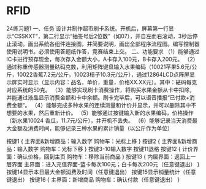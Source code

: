 # RFID
 24练习题1
 一、任务
设计并制作超市刷卡系统。开机后，屏幕第一行显示“CSSKXT”，第二行显示“抽签号后2位数”（如07），并自左而右滚动，3秒后停止滚动。画出系统各组件连接图，并简要说明，画出全部程序流程图。编写控制器使用说明书。必须使用答题纸作答，竞赛结束上交。
二、功能要求
（1）能够通过IC卡进行预存现金，每次存入金额大小，A卡存入100元，B卡存入200元。
（2）通过称重传感器测量砝码克数，利用矩阵键盘输入水果编码（10021苹果5.6元/公斤，10022香蕉7.2元/公斤，10023桔子10.3元/公斤），通过12864LCD点阵屏显示屏实时显示（显示内容：品名，单价，重量，价格XX.XX元）。其中：砝码每克对应系统的50克。
（3）能够实现刷卡消费操作，将购买水果金额从卡中扣除，并能通过液晶显示消费金额和卡中余额。刷卡完毕后，可以语音播报“已付款+消费金额“。
（4）能够完成多种水果的连续测量和计价并显示，并可以删除其中不想要的水果，然后重新计价。
（5）能够通过按键输入新的水果编码，价格操作（新水果10024 香瓜，11.7元/公斤），并开机不丢失。
（6）能够记录当天消费最大金额及消费时间，能够记录三种水果的累计销量（以公斤作为单位）



按键1
{
   主界面&新增商品：输入数字
   购物车：光标上移
}
按键2
{
   主界面&新增商品：输入数字
   购物车：光标下移
}
按键3-10输入数字
按键11退格
按键12
{
  计价界面：确认价格，回到主页
  购物车：移除当前商品
}
按键13
{
  内层界面：返回上一层界面
  主界面：进入充值界面-蓝卡每次100元；白卡每次200元（任意键退出）
}
按键14显示本日最大金额消费及时间（任意键退出）
按键15显示销量统计（任意键退出）
按键16
{
   主界面：新增商品
   购物车：确认付款（任意键退出）
}
